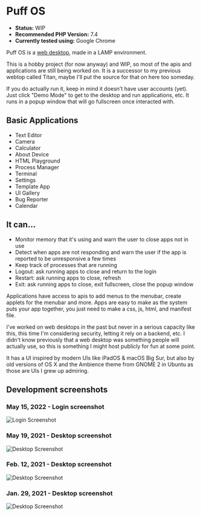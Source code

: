 # Puff OS

- **Status:** WIP
- **Recommended PHP Version:** 7.4
- **Currently tested using:** Google Chrome

Puff OS is a [web desktop](https://en.wikipedia.org/wiki/Web_desktop), made in a LAMP environment.

This is a hobby project (for now anyway) and WIP, so most of the apis and applications are still being worked on. It is
a successor to my previous webtop called Titan, maybe I'll put the source for that on here too someday.

If you do actually run it, keep in mind it doesn't have user accounts (yet). Just click "Demo Mode" to get to the
desktop and run applications, etc. It runs in a popup window that will go fullscreen once interacted with.

## Basic Applications

- Text Editor
- Camera
- Calculator
- About Device
- HTML Playground
- Process Manager
- Terminal
- Settings
- Template App
- UI Gallery
- Bug Reporter
- Calendar

## It can...

- Monitor memory that it's using and warn the user to close apps not in use
- Detect when apps are not responding and warn the user if the app is reported to be unresponsive a few times
- Keep track of processes that are running
- Logout: ask running apps to close and return to the login
- Restart: ask running apps to close, refresh
- Exit: ask running apps to close, exit fullscreen, close the popup window

Applications have access to apis to add menus to the menubar, create applets for the menubar and more. Apps are easy to
make as the system puts your app together, you just need to make a css, js, html, and manifest file.

I've worked on web desktops in the past but never in a serious capacity like this, this time I'm considering security,
letting it rely on a backend, etc. I didn't know previously that a web desktop was something people will actually use,
so this is something I might host publicly for fun at some point.

It has a UI inspired by modern UIs like iPadOS & macOS Big Sur, but also by old versions of OS X and the Ambience theme
from GNOME 2 in Ubuntu as those are UIs I grew up admiring.

## Development screenshots

### May 15, 2022 - Login screenshot

![Login Screenshot](https://i.imgur.com/8pYEPAb.jpeg)

### May 19, 2021 - Desktop screenshot

![Desktop Screenshot](https://i.imgur.com/wnRr2Xe.png)

### Feb. 12, 2021 - Desktop screenshot

![Desktop Screenshot](https://i.imgur.com/N1d0660.jpg)

### Jan. 29, 2021 - Desktop screenshot

![Desktop Screenshot](https://i.imgur.com/MrC3A0Y.jpg)
